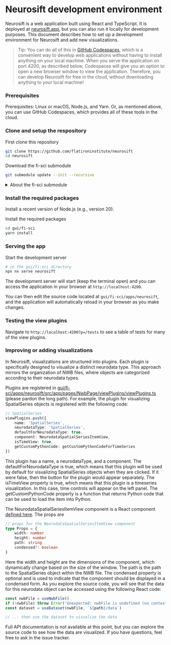 # Neurosift development environment

Neurosift is a web application built using React and TypeScript. It is deployed at [neurosift.app](https://neurosift.app), but you can also run it locally for development purposes. This document describes how to set up a development environment for Neurosift and add new visualizations.

> Tip: You can do all of this in [GitHub Codespaces](https://github.com/features/codespaces), which is a convenient way to develop web applications without having to install anything on your local machine. When you serve the application on port 4200, as described below, Codespaces will give you an option to open a new browser window to view the application. Therefore, you can develop Neurosift for free in the cloud, without downloading anything to your local machine!

### Prerequisites

Prerequisites: Linux or macOS, Node.js, and Yarn. Or, as mentioned above, you can use GitHub Codespaces, which provides all of these tools in the cloud.

### Clone and setup the respository

First clone this repository

```bash
git clone https://github.com/flatironinstitute/neurosift
cd neurosift
```

Download the fi-sci submodule

```bash
git submodule update --init --recursive
```

<details>
<summary>About the fi-sci submodule</summary>

The source code for the frontend is now part of the [fi-sci mono-repo](https://github.com/magland/fi-sci).
The reason for this is that the frontend shares many components with other projects. Therefore, it is
most convenient to develop them all together in the same repository. The mono-repo is managed [using Nx](https://nx.dev/).

Note that issue tracking for Neurosift is still done in this neurosift repository.

</details>

### Install the required packages

Install a recent version of Node.js (e.g., version 20).

Install the required packages

```bash
cd gui/fi-sci
yarn install
```

### Serving the app

Start the development server

```bash
# in the gui/fi-sci directory
npx nx serve neurosift
```

The development server will start (keep the terminal open) and you can access the application in your browser at `http://localhost:4200`.

You can then edit the source code located at `gui/fi-sci/apps/neurosift`, and the application will automatically reload in your browser as you make changes.

### Testing the view plugins

Navigate to `http://localhost:4200?p=/tests` to see a table of tests for many of the view plugins.

### Improving or adding visualizations

In Neurosift, visualizations are structured into plugins. Each plugin is specifically designed to visualize a distinct neurodata type. This approach mirrors the organization of NWB files, where objects are categorized according to their neurodata types.

Plugins are registered in [gui/fi-sci/apps/neurosift/src/app/pages/NwbPage/viewPlugins/viewPlugins.ts](https://github.com/magland/fi-sci/blob/main/apps/neurosift/src/app/pages/NwbPage/viewPlugins/viewPlugins.ts) (please pardon the long path). For example, the plugin for visualizing SpatialSeries objects is registered with the following code:

```typescript
// SpatialSeries
viewPlugins.push({
    name: 'SpatialSeries',
    neurodataType: 'SpatialSeries',
    defaultForNeurodataType: true,
    component: NeurodataSpatialSeriesItemView,
    isTimeView: true,
    getCustomPythonCode: getCustomPythonCodeForTimeSeries
})
```

This plugin has a name, a neurodataType, and a component. The defaultForNeurodataType is true, which means that this plugin will be used by default for visualizing SpatialSeries objects when they are clicked. If it were false, then the button for the plugin would appear separately. The isTimeView property is true, which means that this plugin is a timeseries visualization. In this case, time controls will appear on the left panel. The getCustomPythonCode property is a function that returns Python code that can be used to load the item into Python.

The NeurodataSpatialSeriesItemView component is a React component [defined here](https://github.com/magland/fi-sci/blob/main/apps/neurosift/src/app/pages/NwbPage/viewPlugins/SpatialSeries/SpatialSeriesWidget/NeurodataSpatialSeriesItemView.tsx). The props are

```typescript
// props for the NeurodataSpatialSeriesItemView component
type Props = {
    width: number
    height: number
    path: string
    condensed?: boolean
}
```

Here the width and height are the dimensions of the component, which dynamically change based on the size of the window. The path is the path to the SpatialSeries object within the NWB file. The condensed property is optional and is used to indicate that the component should be displayed in a condensed form. As you explore the source code, you will see that the data for this neurodata object can be accessed using the following React code:

```typescript
const nwbFile = useNwbFile()
if (!nwbFile) throw Error('Unexpected: nwbFile is undefined (no context provider)')
const dataset = useDataset(nwbFile, `${path}/data`)

// ... then use the dataset to visualize the data
```

Full API documentation is not available at this point, but you can explore the source code to see how the data are visualized. If you have questions, feel free to ask in the issue tracker.
